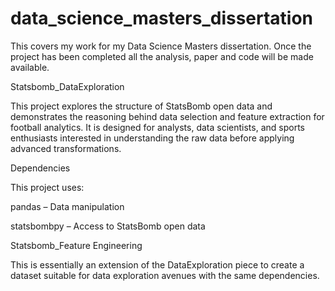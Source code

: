 # data_science_masters_dissertation
This covers my work for my Data Science Masters dissertation. Once the project has been completed all the analysis, paper and code will be made available.

Statsbomb_DataExploration

This project explores the structure of StatsBomb open data and demonstrates the reasoning behind data selection and feature extraction for football analytics.
It is designed for analysts, data scientists, and sports enthusiasts interested in understanding the raw data before applying advanced transformations.

Dependencies

This project uses:

  pandas – Data manipulation
  
  statsbombpy – Access to StatsBomb open data

Statsbomb_Feature Engineering

This is essentially an extension of the DataExploration piece to create a dataset suitable for data exploration avenues with the same dependencies.
